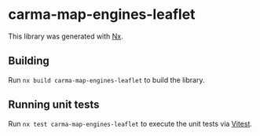 # carma-map-engines-leaflet

This library was generated with [Nx](https://nx.dev).

## Building

Run `nx build carma-map-engines-leaflet` to build the library.

## Running unit tests

Run `nx test carma-map-engines-leaflet` to execute the unit tests via [Vitest](https://vitest.dev/).
